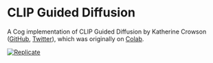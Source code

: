 # CLIP Guided Diffusion

A Cog implementation of CLIP Guided Diffusion by Katherine Crowson ([GitHub](https://github.com/crowsonkb), [Twitter](https://twitter.com/RiversHaveWings)), which was originally on [Colab](https://colab.research.google.com/drive/12a_Wrfi2_gwwAuN3VvMTwVMz9TfqctNj#scrollTo=1YwMUyt9LHG1).

[![Replicate](https://replicate.com/cjwbw/clip-guided-diffusion/badge)](https://replicate.com/cjwbw/clip-guided-diffusion)


